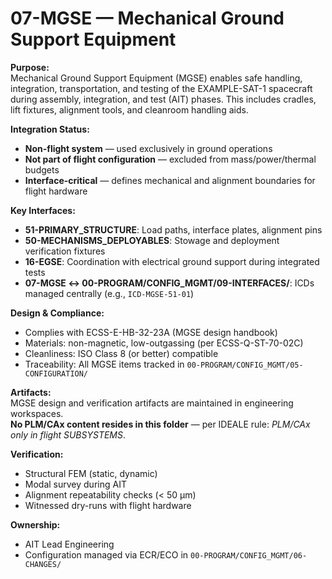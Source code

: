 # 07-MGSE — Mechanical Ground Support Equipment

**Purpose:**  
Mechanical Ground Support Equipment (MGSE) enables safe handling, integration, transportation, and testing of the EXAMPLE-SAT-1 spacecraft during assembly, integration, and test (AIT) phases. This includes cradles, lift fixtures, alignment tools, and cleanroom handling aids.

**Integration Status:**  
- **Non-flight system** — used exclusively in ground operations  
- **Not part of flight configuration** — excluded from mass/power/thermal budgets  
- **Interface-critical** — defines mechanical and alignment boundaries for flight hardware

**Key Interfaces:**  
- **51-PRIMARY_STRUCTURE**: Load paths, interface plates, alignment pins  
- **50-MECHANISMS_DEPLOYABLES**: Stowage and deployment verification fixtures  
- **16-EGSE**: Coordination with electrical ground support during integrated tests  
- **07-MGSE ↔ 00-PROGRAM/CONFIG_MGMT/09-INTERFACES/**: ICDs managed centrally (e.g., `ICD-MGSE-51-01`)

**Design & Compliance:**  
- Complies with ECSS-E-HB-32-23A (MGSE design handbook)  
- Materials: non-magnetic, low-outgassing (per ECSS-Q-ST-70-02C)  
- Cleanliness: ISO Class 8 (or better) compatible  
- Traceability: All MGSE items tracked in `00-PROGRAM/CONFIG_MGMT/05-CONFIGURATION/`

**Artifacts:**  
MGSE design and verification artifacts are maintained in engineering workspaces.  
**No PLM/CAx content resides in this folder** — per IDEALE rule: *PLM/CAx only in flight SUBSYSTEMS*.

**Verification:**  
- Structural FEM (static, dynamic)  
- Modal survey during AIT  
- Alignment repeatability checks (< 50 µm)  
- Witnessed dry-runs with flight hardware

**Ownership:**  
- AIT Lead Engineering  
- Configuration managed via ECR/ECO in `00-PROGRAM/CONFIG_MGMT/06-CHANGES/`
```

